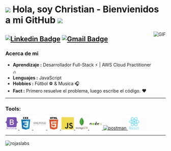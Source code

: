 # <img width="15px" src="https://media.tenor.com/images/3b388fe03da271d2674faf85eb7c3fcd/tenor.gif" /> Hola, soy Christian - Bienvienidos a mi GitHub <img width="15px" src="https://media.tenor.com/images/3b388fe03da271d2674faf85eb7c3fcd/tenor.gif" />

<img align="right" alt="GIF" height="160px" src="https://media.giphy.com/media/du3J3cXyzhj75IOgvA/giphy.gif" />




 [![Linkedin Badge](https://img.shields.io/badge/-Christian_Vergara-blue?style=flat-square&logo=Linkedin&logoColor=white&link=https://www.linkedin.com/in/christian-vergara-dominguez-84061121b///)](https://www.linkedin.com/in/christian-vergara-dominguez-84061121b//) [![Gmail Badge](https://img.shields.io/badge/-christianvd99@gmail.com-c14438?style=flat-square&logo=Gmail&logoColor=white&link=mailto:christianvd99@gmail.com)](mailto:christianvd99@gmail.com)
---------------------------------------------------------------------------------------------------------------------------------------------------------------------------------
### Acerca de mi

-  **Aprendizaje :** Desarrollador Full-Stack :zap: |  AWS Cloud Practitioner :fire:	
-  **Lenguajes :** JavaScript
-  **Hobbies :** Fútbol ⚽ & Musica :headphones:
-  **Fact :** Primero resuelve el problema, luego escribe el código. :heart: 

---------------------------------------------------------------------------------------------------------------------------------------------------------------------------------
<h3 align="left">Tools: </h3>
<p align="left"> <a href="https://getbootstrap.com" target="_blank" rel="noreferrer"> <img src="https://raw.githubusercontent.com/devicons/devicon/master/icons/bootstrap/bootstrap-plain-wordmark.svg" alt="bootstrap" width="40" height="40"/> </a> <a href="https://www.w3schools.com/css/" target="_blank" rel="noreferrer"> <img src="https://raw.githubusercontent.com/devicons/devicon/master/icons/css3/css3-original-wordmark.svg" alt="css3" width="40" height="40"/> </a> <a href="https://expressjs.com" target="_blank" rel="noreferrer"> <img src="https://raw.githubusercontent.com/devicons/devicon/master/icons/express/express-original-wordmark.svg" alt="express" width="40" height="40"/> </a> <a href="https://www.w3.org/html/" target="_blank" rel="noreferrer"> <img src="https://raw.githubusercontent.com/devicons/devicon/master/icons/html5/html5-original-wordmark.svg" alt="html5" width="40" height="40"/> </a> <a href="https://developer.mozilla.org/en-US/docs/Web/JavaScript" target="_blank" rel="noreferrer"> <img src="https://raw.githubusercontent.com/devicons/devicon/master/icons/javascript/javascript-original.svg" alt="javascript" width="40" height="40"/> </a> <a href="https://www.mongodb.com/" target="_blank" rel="noreferrer"> <img src="https://raw.githubusercontent.com/devicons/devicon/master/icons/mongodb/mongodb-original-wordmark.svg" alt="mongodb" width="40" height="40"/> </a> <a href="https://nodejs.org" target="_blank" rel="noreferrer"> <img src="https://raw.githubusercontent.com/devicons/devicon/master/icons/nodejs/nodejs-original-wordmark.svg" alt="nodejs" width="40" height="40"/> </a> <a href="https://postman.com" target="_blank" rel="noreferrer"> <img src="https://www.vectorlogo.zone/logos/getpostman/getpostman-icon.svg" alt="postman" width="40" height="40"/> </a> <a href="https://reactjs.org/" target="_blank" rel="noreferrer"> <img src="https://raw.githubusercontent.com/devicons/devicon/master/icons/react/react-original-wordmark.svg" alt="react" width="40" height="40"/> </a>  </p>

---------------------------------------------------------------------------------------------------------------------------------------------------------------------------------

<p><img align="center" src="https://github-readme-stats.vercel.app/api/top-langs?username=rojaslabs&show_icons=true&locale=en&layout=compact" alt="rojaslabs" /></p> 






